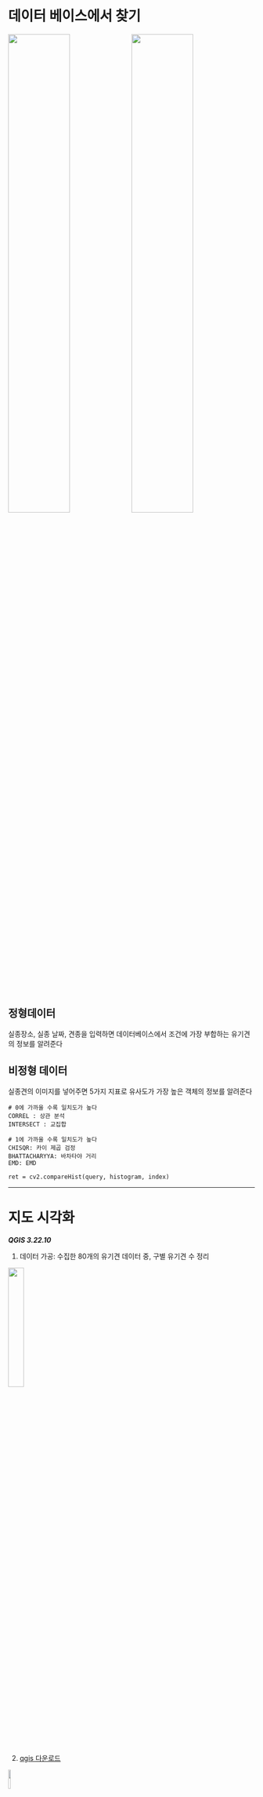 # 데이터 베이스에서 찾기
  <img width="50%" src="https://user-images.githubusercontent.com/81895293/194905933-918820d5-88dc-4f48-a43d-0d5533e87bc9.png"><img width="50%" src="https://user-images.githubusercontent.com/81895293/194905947-12c9736a-fa21-497d-bea2-ff1f37263cbe.png"/>


  ## 정형데이터
  실종장소, 실종 날짜, 견종을 입력하면 데이터베이스에서 조건에 가장 부합하는 유기견의 정보를 알려준다
  
  ## 비정형 데이터
  실종견의 이미지를 넣어주면 5가지 지표로 유사도가 가장 높은 객체의 정보를 알려준다
  ~~~
  # 0에 가까울 수록 일치도가 높다
  CORREL : 상관 분석
  INTERSECT : 교집합
  
  # 1에 가까울 수록 일치도가 높다
  CHISQR: 카이 제곱 검정
  BHATTACHARYYA: 바차타야 거리
  EMD: EMD
  
  ret = cv2.compareHist(query, histogram, index) 
  ~~~

-------
# 지도 시각화
***QGIS 3.22.10***
1. 데이터 가공: 수집한 80개의 유기견 데이터 중, 구별 유기견 수 정리
  <img width="25%" src="https://user-images.githubusercontent.com/81895293/194907774-5367640e-b288-4645-ac15-c7f3395ce2d6.png">

2. [qgis 다운로드](https://qgis.org/ko/site/forusers/download.html)
<img width="10%" src="https://user-images.githubusercontent.com/81895293/194907417-8e72161e-746d-4f1d-963d-445ea347fbec.png">

3. 서울시 구별 경계 데이터를 삽입하고, 앞서 정리한 location_count.csv 파일과 join한 뒤, 단계구분도 작성
<img width="40%" src="https://user-images.githubusercontent.com/81895293/194907471-fcb42338-fea0-4946-b1e0-51e85d7948be.png">

4. 플러그인 qgis2leaf 설치
<img width="8%" src="https://user-images.githubusercontent.com/81895293/194908220-cb29f5c8-219a-4691-99cf-26b6434d43bb.png">

5. 설치 후, leaflet으로 설정한 후, export 클릭
